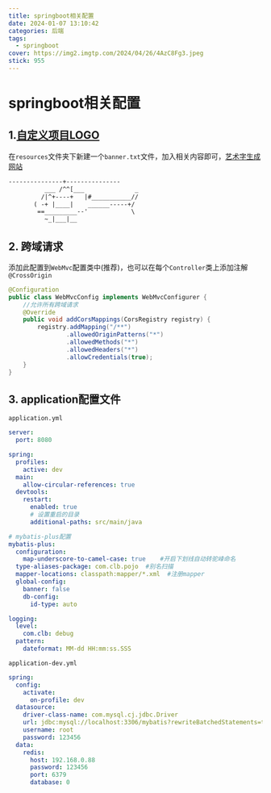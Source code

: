 ```yaml
---
title: springboot相关配置
date: 2024-01-07 13:10:42
categories: 后端
tags: 
  - springboot
cover: https://img2.imgtp.com/2024/04/26/4AzC8Fg3.jpeg
stick: 955
---
```


# springboot相关配置

## 1.[自定义项目LOGO](https://docs.spring.io/spring-boot/docs/current/reference/html/features.html#features.spring-application.banner)

在`resources`文件夹下新建一个`banner.txt`文件，加入相关内容即可，[艺术字生成网站](https://www.bootschool.net/ascii-art)

```txt
---------------+---------------
          ___ /^^[___              _
         /|^+----+   |#___________//
       ( -+ |____|    ______-----+/
        ==_________--'            \
          ~_|___|__
```

## 2. 跨域请求

添加此配置到`WebMvc`配置类中(推荐)，也可以在每个`Controller`类上添加注解`@CrossOrigin`

```java
@Configuration
public class WebMvcConfig implements WebMvcConfigurer {
    //允许所有跨域请求
    @Override
    public void addCorsMappings(CorsRegistry registry) {
        registry.addMapping("/**")
                .allowedOriginPatterns("*")
                .allowedMethods("*")
                .allowedHeaders("*")
                .allowCredentials(true);
    }
}
```

## 3. application配置文件

`application.yml`

```yaml
server:
  port: 8080

spring:
  profiles:
    active: dev
  main:
    allow-circular-references: true
  devtools:
    restart:
      enabled: true
      # 设置重启的目录
      additional-paths: src/main/java

# mybatis-plus配置
mybatis-plus:
  configuration:
    map-underscore-to-camel-case: true    #开启下划线自动转驼峰命名
  type-aliases-package: com.clb.pojo  #别名扫描
  mapper-locations: classpath:mapper/*.xml  #注册mapper
  global-config:
    banner: false
    db-config:
      id-type: auto

logging:
  level:
    com.clb: debug
  pattern:
    dateformat: MM-dd HH:mm:ss.SSS
```

`application-dev.yml`

```yaml
spring:
  config:
    activate:
      on-profile: dev
  datasource:
    driver-class-name: com.mysql.cj.jdbc.Driver
    url: jdbc:mysql://localhost:3306/mybatis?rewriteBatchedStatements=true
    username: root
    password: 123456
  data:
    redis:
      host: 192.168.0.88
      password: 123456
      port: 6379
      database: 0
```
